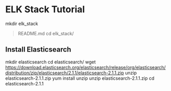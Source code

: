 # ELK Stack Tutorial

mkdir elk_stack
> README.md
cd elk_stack/

## Install Elasticsearch

mkdir elasticsearch
cd elasticsearch/
wget https://download.elasticsearch.org/elasticsearch/release/org/elasticsearch/distribution/zip/elasticsearch/2.1.1/elasticsearch-2.1.1.zip
unzip elasticsearch-2.1.1.zip
yum install unzip
unzip elasticsearch-2.1.1.zip
cd elasticsearch-2.1.1
